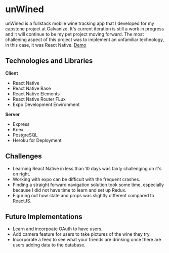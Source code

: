 # unWined
unWined is a fullstack mobile wine tracking app that I developed for my capstone project at Galvanize. It's current iteration is still a work in progress and it will continue to be my pet project moving forward. The most challening aspect of this project was to implement an unfamiliar technology, in this case, it was React Native. [Demo](https://www.youtube.com/watch?v=XJZcQb4Z6gY)

## Technologies and Libraries
**Client**
- React Native
- React Native Base
- React Native Elements
- React Native Router FLux
- Expo Development Environment

**Server**
- Express
- Knex
- PostgreSQL
- Heroku for Deployment

## Challenges
- Learning React Native in less than 10 days was fairly challenging on it's on right.
- Working with expo can be difficult with the frequent crashes.
- Finding a straight forward navigation solution took some time, especially because I did not have time to learn and set up Redux.
- Figuring out how state and props was slightly different compared to ReactJS.

## Future Implementations
- Learn and incorpoate OAuth to have users.
- Add camera feature for users to take pictures of the wine they try.
- Incorporate a feed to see what your friends are drinking once there are users adding data to the database.
